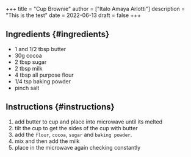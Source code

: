 +++
title = "Cup Brownie"
author = ["Italo Amaya Arlotti"]
description = "This is the test"
date = 2022-06-13
draft = false
+++

## Ingredients {#ingredients}

-   1 and 1/2 tbsp butter
-   30g cocoa
-   2 tbsp sugar
-   2 tbsp milk
-   4 tbsp all purpose flour
-   1/4 tsp baking powder
-   pinch salt


## Instructions {#instructions}

1.  add butter to cup and place into microwave until its melted
2.  tilt the cup to get the sides of the cup with butter
3.  add the `flour`, `cocoa`, `sugar` and `baking powder`.
4.  mix and then add the milk
5.  place in the microwave again checking constantly
